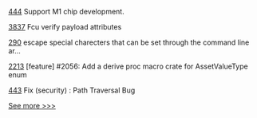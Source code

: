 
[444](https://github.com/hyperledger/cello/pull/444) Support M1 chip development.

[3837](https://github.com/hyperledger/besu/pull/3837) Fcu verify payload attributes

[290](https://github.com/hyperledger/fabric-ca/pull/290) escape special charecters that can be set through the command line ar…

[2213](https://github.com/hyperledger/iroha/pull/2213) [feature] #2056: Add a derive proc macro crate for AssetValueType enum

[443](https://github.com/hyperledger/cello/pull/443) Fix (security) : Path Traversal Bug


[See more >>>](https://start-here.hyperledger.org/pull-requests)
